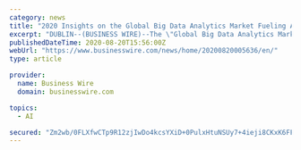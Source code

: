 ```yaml
---
category: news
title: "2020 Insights on the Global Big Data Analytics Market Fueling Artificial Intelligence - Featuring SAS, IBM & Salesforce Among Others - ResearchAndMarkets.com"
excerpt: "DUBLIN--(BUSINESS WIRE)--The \"Global Big Data Analytics Market Fueling Artificial Intelligence, 2020\" report has been added to ResearchAndMarkets.com's offering. This research measures the future impact of COVID-19 on the global Big Data Analytics (BDA ..."
publishedDateTime: 2020-08-20T15:56:00Z
webUrl: "https://www.businesswire.com/news/home/20200820005636/en/"
type: article

provider:
  name: Business Wire
  domain: businesswire.com

topics:
  - AI

secured: "Zm2wb/0FLXfwCTp9R12zjIwDo4kcsYXiD+0PulxHtuNSUy7+4ieji8CKxK6FFu7+BuBE+xlYL4rmU+DZY8XjptXXgpHg5aZRBjSPnQcw+VueV1Sj6aZGyLkqqB2g/4LAwgdKdKTEIF1WlIaeQb3qmjiyu5j28kNpBmUDnvUUFb25QWr4XtW2tI62RtY+sddUrECm3uu/zX9vyOcDeOWUEy8z2yuevynhWZIVsmtAaZy8IIWr7SchMLg4d2xZb9Yh+anPT2Ax1Gujdd4bCDCK6+gy5jlJiHK1wWikD419ZFdyg6rsP0p9RLhLqVvm+bA9/tyFmMCtyW3hAw3EwFeNIQ==;wBQyZKY9W0xwt86Einaiog=="
---
```


